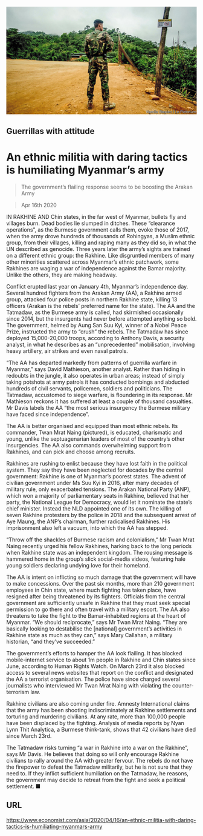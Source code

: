 ![](./images/20200418_ASP002_0.jpg)

## Guerrillas with attitude

# An ethnic militia with daring tactics is humiliating Myanmar’s army

> The government’s flailing response seems to be boosting the Arakan Army

> Apr 16th 2020

IN RAKHINE AND Chin states, in the far west of Myanmar, bullets fly and villages burn. Dead bodies lie slumped in ditches. These “clearance operations”, as the Burmese government calls them, evoke those of 2017, when the army drove hundreds of thousands of Rohingyas, a Muslim ethnic group, from their villages, killing and raping many as they did so, in what the UN described as genocide. Three years later the army’s sights are trained on a different ethnic group: the Rakhine. Like disgruntled members of many other minorities scattered across Myanmar’s ethnic patchwork, some Rakhines are waging a war of independence against the Bamar majority. Unlike the others, they are making headway. 

Conflict erupted last year on January 4th, Myanmar’s independence day. Several hundred fighters from the Arakan Army (AA), a Rakhine armed group, attacked four police posts in northern Rakhine state, killing 13 officers (Arakan is the rebels’ preferred name for the state). The AA and the Tatmadaw, as the Burmese army is called, had skirmished occasionally since 2014, but the insurgents had never before attempted anything so bold. The government, helmed by Aung San Suu Kyi, winner of a Nobel Peace Prize, instructed the army to “crush” the rebels. The Tatmadaw has since deployed 15,000-20,000 troops, according to Anthony Davis, a security analyst, in what he describes as an “unprecedented” mobilisation, involving heavy artillery, air strikes and even naval patrols. 

“The AA has departed markedly from patterns of guerrilla warfare in Myanmar,” says David Mathieson, another analyst. Rather than hiding in redoubts in the jungle, it also operates in urban areas; instead of simply taking potshots at army patrols it has conducted bombings and abducted hundreds of civil servants, policemen, soldiers and politicians. The Tatmadaw, accustomed to siege warfare, is floundering in its response. Mr Mathieson reckons it has suffered at least a couple of thousand casualties. Mr Davis labels the AA “the most serious insurgency the Burmese military have faced since independence”.

The AA is better organised and equipped than most ethnic rebels. Its commander, Twan Mrat Naing (pictured), is educated, charismatic and young, unlike the septuagenarian leaders of most of the country’s other insurgencies. The AA also commands overwhelming support from Rakhines, and can pick and choose among recruits. 

Rakhines are rushing to enlist because they have lost faith in the political system. They say they have been neglected for decades by the central government: Rakhine is one of Myanmar’s poorest states. The advent of civilian government under Ms Suu Kyi in 2016, after many decades of military rule, only exacerbated tensions. The Arakan National Party (ANP), which won a majority of parliamentary seats in Rakhine, believed that her party, the National League for Democracy, would let it nominate the state’s chief minister. Instead the NLD appointed one of its own. The killing of seven Rakhine protesters by the police in 2018 and the subsequent arrest of Aye Maung, the ANP’s chairman, further radicalised Rakhines. His imprisonment also left a vacuum, into which the AA has stepped. 

“Throw off the shackles of Burmese racism and colonialism,” Mr Twan Mrat Naing recently urged his fellow Rakhines, harking back to the long periods when Rakhine state was an independent kingdom. The rousing message is hammered home in the group’s slick social-media videos, featuring hale young soldiers declaring undying love for their homeland.

The AA is intent on inflicting so much damage that the government will have to make concessions. Over the past six months, more than 210 government employees in Chin state, where much fighting has taken place, have resigned after being threatened by its fighters. Officials from the central government are sufficiently unsafe in Rakhine that they must seek special permission to go there and often travel with a military escort. The AA also threatens to take the fight to the Bamar-inhabited regions at the heart of Myanmar. “We should reciprocate,” says Mr Twan Mrat Naing. “They are basically looking to destabilise the [national] government’s activities in Rakhine state as much as they can,” says Mary Callahan, a military historian, “and they’ve succeeded.” 

The government’s efforts to hamper the AA look flailing. It has blocked mobile-internet service to about 1m people in Rakhine and Chin states since June, according to Human Rights Watch. On March 23rd it also blocked access to several news websites that report on the conflict and designated the AA a terrorist organisation. The police have since charged several journalists who interviewed Mr Twan Mrat Naing with violating the counter-terrorism law. 

Rakhine civilians are also coming under fire. Amnesty International claims that the army has been shooting indiscriminately at Rakhine settlements and torturing and murdering civilians. At any rate, more than 100,000 people have been displaced by the fighting. Analysis of media reports by Nyan Lynn Thit Analytica, a Burmese think-tank, shows that 42 civilians have died since March 23rd.

The Tatmadaw risks turning “a war in Rakhine into a war on the Rakhine”, says Mr Davis. He believes that doing so will only encourage Rakhine civilians to rally around the AA with greater fervour. The rebels do not have the firepower to defeat the Tatmadaw militarily, but he is not sure that they need to. If they inflict sufficient humiliation on the Tatmadaw, he reasons, the government may decide to retreat from the fight and seek a political settlement. ■

## URL

https://www.economist.com/asia/2020/04/16/an-ethnic-militia-with-daring-tactics-is-humiliating-myanmars-army
